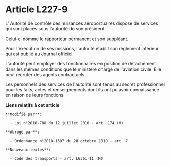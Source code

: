 # Article L227-9

L'      Autorité de contrôle des nuisances aéroportuaires dispose de services qui sont placés sous l'autorité de son
président. 

Celui-ci nomme le rapporteur permanent et son suppléant. 

Pour l'exécution de ses missions, l'autorité établit son règlement intérieur qui est publié au Journal officiel.

L'autorité peut employer des fonctionnaires en position de détachement dans les mêmes conditions que le ministère chargé de
l'aviation civile. Elle peut recruter des agents contractuels. 

Les personnels des services de l'autorité sont tenus au secret professionnel pour les faits, actes et renseignements dont ils
ont pu avoir connaissance en raison de leurs fonctions.

**Liens relatifs à cet article**

	**Modifié par**:

	  - Loi n°2010-788 du 12 juillet 2010 - art. 174 (V)

	**Abrogé par**:

	  - Ordonnance n°2010-1307 du 28 octobre 2010 - art. 7

	**Nouveaux textes**:

	  - Code des transports - art. L6361-11 (M)
